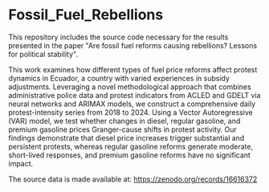 # Fossil_Fuel_Rebellions
This repository includes the source code necessary for the results presented in the paper "Are fossil fuel reforms causing rebellions? Lessons for political stability".

This work examines how different types of fuel price reforms affect protest dynamics in Ecuador, a country with varied experiences in subsidy adjustments. Leveraging a novel methodological approach that combines administrative police data and protest indicators from ACLED and GDELT via neural networks and ARIMAX models, we construct a comprehensive daily protest-intensity series from 2018 to 2024. Using a Vector Autoregressive (VAR) model, we test whether changes in diesel, regular gasoline, and premium gasoline prices Granger-cause shifts in protest activity. Our findings demonstrate that diesel price increases trigger substantial and persistent protests, whereas regular gasoline reforms generate moderate, short-lived responses, and premium gasoline reforms have no significant impact.

 The source data is made available at: https://zenodo.org/records/16616372
